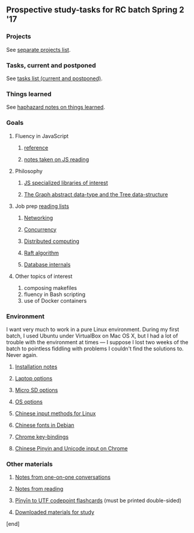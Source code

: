 ## Prospective study-tasks for RC batch Spring 2 '17

### Projects

See [separate projects list](projects/README.md).

### Tasks, current and postponed

See [tasks list (current and postponed)](projects/current_and_postponed_tasks.md).

### Things learned

See [haphazard notes on things learned](things_learned).

### Goals

 1. Fluency in JavaScript

    1. [reference](js_curriculum/fluency_in_js_reference.md)
    
    1. [notes taken on JS reading](notes)

 1. Philosophy
 
    1. [JS specialized libraries of interest](js_curriculum/js_libraries_of_interest.md)
    
    2. [The Graph abstract data-type and the Tree data-structure](sections/philosophy_graphs_trees.md)

 1. Job prep [reading lists](reading_lists)

    1. [Networking](reading_lists/reading_networking.md)

    2. [Concurrency](reading_lists/reading_concurrency.md)

    2. [Distributed computing](reading_lists/reading_distributed_computing.md)

    2. [Raft algorithm](reading_lists/reading_raft_algorithm.md)

    2. [Database internals](reading_lists/reading_database_internals.md)

 1. Other topics of interest

    1. composing makefiles
    2. fluency in Bash scripting
    2. use of Docker containers

### Environment
 
I want very much to work in a pure Linux environment. During my first batch, I used Ubuntu under VirtualBox on Mac OS X, but I had a lot of trouble with the environment at times — I suppose I lost two weeks of the batch to pointless fiddling with problems I couldn't find the solutions to. Never again.

 1. [Installation notes](os_installation_and_configuration/os_chromebook_chroot_installation.md)
 
 1. [Laptop options](hardware/hardware_laptop_options.md)
 
 1. [Micro SD options](hardware/hardware_micro_sd_options.md)
    
 1. [OS options](os_installation_and_configuration/os_options.md)
 
 1. [Chinese input methods for Linux](os_installation_and_configuration/os_chinese_input_methods_linux.md)
 
 1. [Chinese fonts in Debian](os_installation_and_configuration/os_debian_fonts.md)

 1. [Chrome key-bindings](os_installation_and_configuration/os_chrome_key-bindings.md)

 1. [Chinese Pinyin and Unicode input on Chrome](os_installation_and_configuration/os_chinese_pinyin_unicode_input_on_chrome.md)

### Other materials

 1. [Notes from one-on-one conversations](one-on-ones)
 
 1. [Notes from reading](notes)

 1. [Pīnyīn to UTF codepoint flashcards](pinyin) (must be printed double-sided)
 
 1. [Downloaded materials for study](materials)
 
[end]
